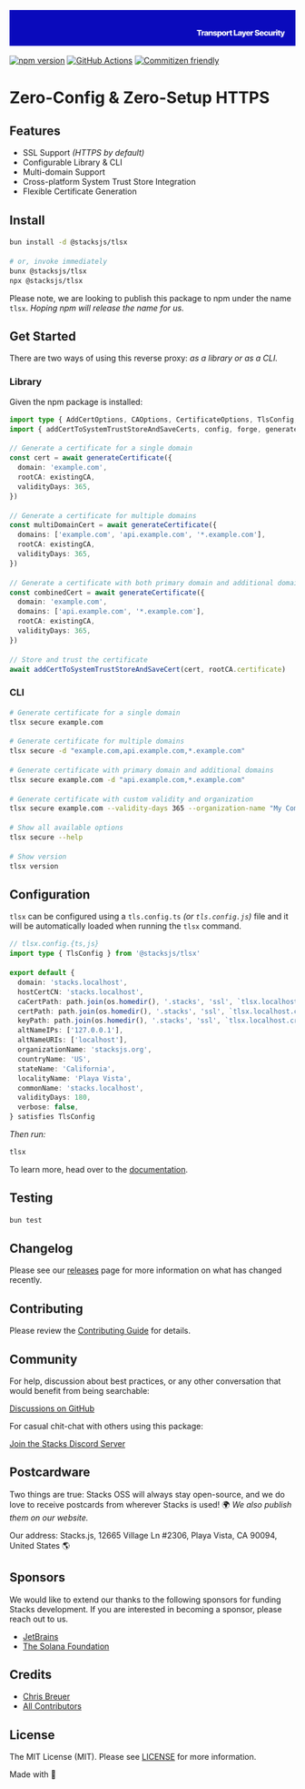 <p align="center"><img src=".github/art/cover.png" alt="Social Card of this repo"></p>

[![npm version][npm-version-src]][npm-version-href]
[![GitHub Actions][github-actions-src]][github-actions-href]
[![Commitizen friendly](https://img.shields.io/badge/commitizen-friendly-brightgreen.svg)](http://commitizen.github.io/cz-cli/)
<!-- [![npm downloads][npm-downloads-src]][npm-downloads-href] -->
<!-- [![Codecov][codecov-src]][codecov-href] -->

# Zero-Config & Zero-Setup HTTPS

>

## Features

- SSL Support _(HTTPS by default)_
- Configurable Library & CLI
- Multi-domain Support
- Cross-platform System Trust Store Integration
- Flexible Certificate Generation

## Install

```bash
bun install -d @stacksjs/tlsx

# or, invoke immediately
bunx @stacksjs/tlsx
npx @stacksjs/tlsx
```

Please note, we are looking to publish this package to npm under the name `tlsx`. _Hoping npm will release the name for us._

<!-- _Alternatively, you can install:_

```bash
brew install tlsx # wip
pkgx install tlsx # wip
``` -->

## Get Started

There are two ways of using this reverse proxy: _as a library or as a CLI._

### Library

Given the npm package is installed:

```ts
import type { AddCertOptions, CAOptions, CertificateOptions, TlsConfig, TlsOptions } from '@stacksjs/tlsx'
import { addCertToSystemTrustStoreAndSaveCerts, config, forge, generateCert, pki, storeCertificate, tls } from '@stacksjs/tlsx'

// Generate a certificate for a single domain
const cert = await generateCertificate({
  domain: 'example.com',
  rootCA: existingCA,
  validityDays: 365,
})

// Generate a certificate for multiple domains
const multiDomainCert = await generateCertificate({
  domains: ['example.com', 'api.example.com', '*.example.com'],
  rootCA: existingCA,
  validityDays: 365,
})

// Generate a certificate with both primary domain and additional domains
const combinedCert = await generateCertificate({
  domain: 'example.com',
  domains: ['api.example.com', '*.example.com'],
  rootCA: existingCA,
  validityDays: 365,
})

// Store and trust the certificate
await addCertToSystemTrustStoreAndSaveCert(cert, rootCA.certificate)
```

### CLI

```bash
# Generate certificate for a single domain
tlsx secure example.com

# Generate certificate for multiple domains
tlsx secure -d "example.com,api.example.com,*.example.com"

# Generate certificate with primary domain and additional domains
tlsx secure example.com -d "api.example.com,*.example.com"

# Generate certificate with custom validity and organization
tlsx secure example.com --validity-days 365 --organization-name "My Company"

# Show all available options
tlsx secure --help

# Show version
tlsx version
```

## Configuration

`tlsx` can be configured using a `tls.config.ts` _(or `tls.config.js`)_ file and it will be automatically loaded when running the `tlsx` command.

```ts
// tlsx.config.{ts,js}
import type { TlsConfig } from '@stacksjs/tlsx'

export default {
  domain: 'stacks.localhost',
  hostCertCN: 'stacks.localhost',
  caCertPath: path.join(os.homedir(), '.stacks', 'ssl', `tlsx.localhost.ca.crt`),
  certPath: path.join(os.homedir(), '.stacks', 'ssl', `tlsx.localhost.crt`),
  keyPath: path.join(os.homedir(), '.stacks', 'ssl', `tlsx.localhost.crt.key`),
  altNameIPs: ['127.0.0.1'],
  altNameURIs: ['localhost'],
  organizationName: 'stacksjs.org',
  countryName: 'US',
  stateName: 'California',
  localityName: 'Playa Vista',
  commonName: 'stacks.localhost',
  validityDays: 180,
  verbose: false,
} satisfies TlsConfig
```

_Then run:_

```bash
tlsx
```

To learn more, head over to the [documentation](https://tlsx.sh/).

## Testing

```bash
bun test
```

## Changelog

Please see our [releases](https://github.com/stacksjs/tlsx/releases) page for more information on what has changed recently.

## Contributing

Please review the [Contributing Guide](https://github.com/stacksjs/contributing) for details.

## Community

For help, discussion about best practices, or any other conversation that would benefit from being searchable:

[Discussions on GitHub](https://github.com/stacksjs/stacks/discussions)

For casual chit-chat with others using this package:

[Join the Stacks Discord Server](https://discord.gg/stacksjs)

## Postcardware

Two things are true: Stacks OSS will always stay open-source, and we do love to receive postcards from wherever Stacks is used! 🌍 _We also publish them on our website._

Our address: Stacks.js, 12665 Village Ln #2306, Playa Vista, CA 90094, United States 🌎

## Sponsors

We would like to extend our thanks to the following sponsors for funding Stacks development. If you are interested in becoming a sponsor, please reach out to us.

- [JetBrains](https://www.jetbrains.com/)
- [The Solana Foundation](https://solana.com/)

## Credits

- [Chris Breuer](https://github.com/chrisbbreuer)
- [All Contributors](../../contributors)

## License

The MIT License (MIT). Please see [LICENSE](https://github.com/stacksjs/stacks/tree/main/LICENSE.md) for more information.

Made with 💙

<!-- Badges -->
[npm-version-src]: https://img.shields.io/npm/v/@stacksjs/tlsx?style=flat-square
[npm-version-href]: https://npmjs.com/package/@stacksjs/tlsx
[github-actions-src]: https://img.shields.io/github/actions/workflow/status/stacksjs/tlsx/ci.yml?style=flat-square&branch=main
[github-actions-href]: https://github.com/stacksjs/tlsx/actions?query=workflow%3Aci

<!-- [codecov-src]: https://img.shields.io/codecov/c/gh/stacksjs/tlsx/main?style=flat-square
[codecov-href]: https://codecov.io/gh/stacksjs/tlsx -->

